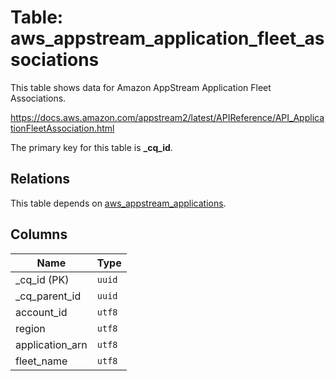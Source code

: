 # Table: aws_appstream_application_fleet_associations

This table shows data for Amazon AppStream Application Fleet Associations.

https://docs.aws.amazon.com/appstream2/latest/APIReference/API_ApplicationFleetAssociation.html

The primary key for this table is **_cq_id**.

## Relations

This table depends on [aws_appstream_applications](aws_appstream_applications.md).

## Columns

| Name          | Type          |
| ------------- | ------------- |
|_cq_id (PK)|`uuid`|
|_cq_parent_id|`uuid`|
|account_id|`utf8`|
|region|`utf8`|
|application_arn|`utf8`|
|fleet_name|`utf8`|